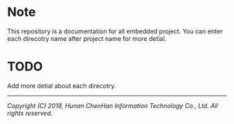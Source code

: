 Note
====
This repository is a documentation for all embedded project. You can enter
each direcotry name after project name for more detial.

TODO
====
Add more detial about each direcotry.

******

*Copyright (C) 2018, Hunan ChenHan Information Technology Co., Ltd. All rights reserved.*

